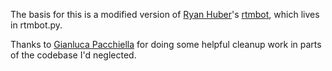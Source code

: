 The basis for this is a modified version of [Ryan Huber](https://github.com/rawdigits)'s [rtmbot](https://github.com/slackhq/python-rtmbot), which lives in rtmbot.py.

Thanks to [Gianluca Pacchiella](https://github.com/gipi) for doing some helpful cleanup work in parts of the codebase I'd neglected.
